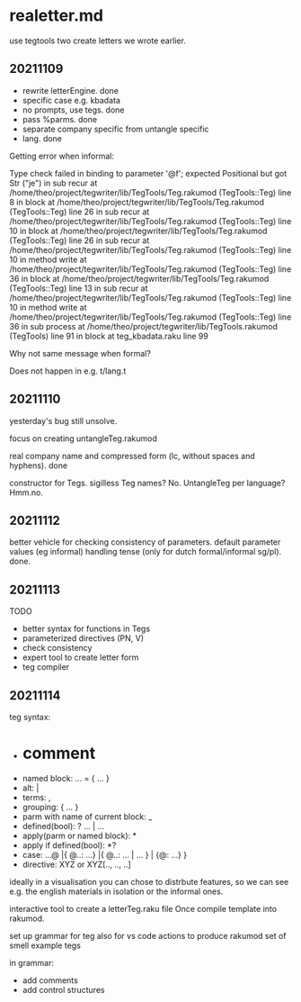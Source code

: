 # realetter.md

use tegtools two create letters we wrote earlier.

## 20211109

- rewrite letterEngine. done
- specific case e.g. kbadata
- no prompts, use tegs. done
- pass %parms. done
- separate company specific from untangle specific
- lang. done

Getting error when informal:

Type check failed in binding to parameter '@f'; expected Positional but got Str ("je")
  in sub recur at /home/theo/project/tegwriter/lib/TegTools/Teg.rakumod (TegTools::Teg) line 8
  in block  at /home/theo/project/tegwriter/lib/TegTools/Teg.rakumod (TegTools::Teg) line 26
  in sub recur at /home/theo/project/tegwriter/lib/TegTools/Teg.rakumod (TegTools::Teg) line 10
  in block  at /home/theo/project/tegwriter/lib/TegTools/Teg.rakumod (TegTools::Teg) line 26
  in sub recur at /home/theo/project/tegwriter/lib/TegTools/Teg.rakumod (TegTools::Teg) line 10
  in method write at /home/theo/project/tegwriter/lib/TegTools/Teg.rakumod (TegTools::Teg) line 36
  in block  at /home/theo/project/tegwriter/lib/TegTools/Teg.rakumod (TegTools::Teg) line 13
  in sub recur at /home/theo/project/tegwriter/lib/TegTools/Teg.rakumod (TegTools::Teg) line 10
  in method write at /home/theo/project/tegwriter/lib/TegTools/Teg.rakumod (TegTools::Teg) line 36
  in sub process at /home/theo/project/tegwriter/lib/TegTools.rakumod (TegTools) line 91
  in block <unit> at teg_kbadata.raku line 99

Why not same message when formal?

Does not happen in e.g. t/lang.t

## 20211110

yesterday's bug still unsolve.

focus on creating untangleTeg.rakumod

real company name and compressed form (lc, without spaces and hyphens). done

constructor for Tegs.
sigilless Teg names? No.
UntangleTeg per language? Hmm.no.

## 20211112

better vehicle for checking consistency of parameters.
default parameter values (eg informal)
handling tense (only for dutch formal/informal sg/pl). done.

## 20211113

TODO

- better syntax for functions in Tegs
- parameterized directives (PN, V)
- check consistency
- expert tool to create letter form
- teg compiler 

## 20211114

teg syntax:

- # comment
- named block: ... = {  ... }
- alt:  |
- terms: ,
- grouping: { ... }
- parm with name of current block: _
- defined(bool): ? ... | ...
- apply(parm or named block): *
- apply if defined(bool): *?
- case: ...@ |{ @..: ...} |{ @..: ... | ... } | {@: ...} } 
- directive: XYZ or XYZ[.., .., ..]


ideally in a visualisation you can chose to distrbute features,
so we can see e.g. the english materials in isolation or the informal ones.

interactive tool to create a letterTeg.raku file
Once compile template into rakumod.

set up grammar for teg 
also for vs code
actions to produce rakumod
set of smell example tegs


in grammar:

- add comments
- add control structures
